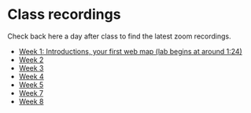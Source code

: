 # Class recordings

Check back here a day after class to find the latest zoom recordings.

- [Week 1: Introductions, your first web map (lab begins at around 1:24)](https://ucla.zoom.us/rec/share/SnMxBfCy2ESb8COMpGl85kBzAD8-W-oF2f-SPXoRsaHdSnDCdpSsozUH6nb7f4Wq.useE-Lf540U22g_T?startTime=1648501817000 (Passcode: Mapping#1))
- [Week 2](https://ucla.zoom.us/rec/share/AawQqFwvRzL_-do_7UKYw-OL8hHUMnKPCZOeAbox4wXbyS44E9GRES1CisMAFa17._T4PndaZZZGXBXJX?startTime=1649113084000)
- [Week 3](https://ucla.zoom.us/rec/share/FPekN3GMIq6ihOGFC9K1YHLCqsQ_zx_rV4zRwipqS-4Xj0fE38BMOQqlVpQllFkB.yaRv4e6pmJaDn64W)
- [Week 4](https://ucla.zoom.us/rec/share/8Joq8hLGuw3NdTX3X-bHuw4KFnyus6rRYkLGGVGxjAG_PT8u5XrwDgsJsHYQNgaa.SypfRlvrTiqRPyUT)
- [Week 5](https://ucla.zoom.us/rec/share/6oW9FFAqYQFf50ehgkvnaRCCXx7fsJxYbU1pezVnntToEm5tZFr3WXpMJF3PkxX5.0BUbOHoWkC-Mk-W0?startTime=1650922606000)
- [Week 7](https://ucla.zoom.us/rec/share/KPD9rEq4QLxpTuE-oVAOl11UqpbEUjkNf4_PIJg63wtctbkgeqAQYlrH5dMgcaz1.GFiOhv8A7HSuOcAo?startTime=1652130579000)
- [Week 8](https://ucla.zoom.us/rec/share/WLGa0yy0Drd3VK6m2R6g0RAj7g9rQKXTEgl5YeaAKAP7P-62CyEDX0nGLEGGwduU.gF94ODr2qbUaNue9?startTime=1652735904000)
